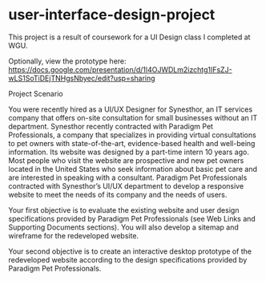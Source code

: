 # user-interface-design-project

This project is a result of coursework for a UI Design class I completed at WGU.

Optionally, view the prototype here: https://docs.google.com/presentation/d/1l4OJWDLm2izchtg1IFsZJ-wLS1SoTiDEjTNHgsNbyec/edit?usp=sharing 

Project Scenario

You were recently hired as a UI/UX Designer for Synesthor, an IT services company that offers on-site consultation for small businesses without an IT department. Synesthor recently contracted with Paradigm Pet Professionals, a company that specializes in providing virtual consultations to pet owners with state-of-the-art, evidence-based health and well-being information. Its website was designed by a part-time intern 10 years ago. Most people who visit the website are prospective and new pet owners located in the United States who seek information about basic pet care and are interested in speaking with a consultant. Paradigm Pet Professionals contracted with Synesthor’s UI/UX department to develop a responsive website to meet the needs of its company and the needs of users.



Your first objective is to evaluate the existing website and user design specifications provided by Paradigm Pet Professionals (see Web Links and Supporting Documents sections). You will also develop a sitemap and wireframe for the redeveloped website.



Your second objective is to create an interactive desktop prototype of the redeveloped website according to the design specifications provided by Paradigm Pet Professionals.

